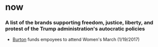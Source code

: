 # now
### A list of the brands supporting freedom, justice, liberty, and protest of the Trump administration's autocratic policies

- [Burton](http://mashable.com/2017/01/19/ceo-funds-employees-to-attend-womens-march/#kpMEnXdTYOqx) funds empoyees to attend Women's March (1/19/2017)

